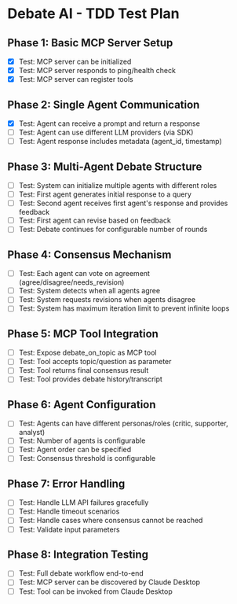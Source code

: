 # Debate AI - TDD Test Plan

## Phase 1: Basic MCP Server Setup
- [x] Test: MCP server can be initialized
- [x] Test: MCP server responds to ping/health check
- [x] Test: MCP server can register tools

## Phase 2: Single Agent Communication
- [x] Test: Agent can receive a prompt and return a response
- [ ] Test: Agent can use different LLM providers (via SDK)
- [ ] Test: Agent response includes metadata (agent_id, timestamp)

## Phase 3: Multi-Agent Debate Structure
- [ ] Test: System can initialize multiple agents with different roles
- [ ] Test: First agent generates initial response to a query
- [ ] Test: Second agent receives first agent's response and provides feedback
- [ ] Test: First agent can revise based on feedback
- [ ] Test: Debate continues for configurable number of rounds

## Phase 4: Consensus Mechanism
- [ ] Test: Each agent can vote on agreement (agree/disagree/needs_revision)
- [ ] Test: System detects when all agents agree
- [ ] Test: System requests revisions when agents disagree
- [ ] Test: System has maximum iteration limit to prevent infinite loops

## Phase 5: MCP Tool Integration
- [ ] Test: Expose debate_on_topic as MCP tool
- [ ] Test: Tool accepts topic/question as parameter
- [ ] Test: Tool returns final consensus result
- [ ] Test: Tool provides debate history/transcript

## Phase 6: Agent Configuration
- [ ] Test: Agents can have different personas/roles (critic, supporter, analyst)
- [ ] Test: Number of agents is configurable
- [ ] Test: Agent order can be specified
- [ ] Test: Consensus threshold is configurable

## Phase 7: Error Handling
- [ ] Test: Handle LLM API failures gracefully
- [ ] Test: Handle timeout scenarios
- [ ] Test: Handle cases where consensus cannot be reached
- [ ] Test: Validate input parameters

## Phase 8: Integration Testing
- [ ] Test: Full debate workflow end-to-end
- [ ] Test: MCP server can be discovered by Claude Desktop
- [ ] Test: Tool can be invoked from Claude Desktop
